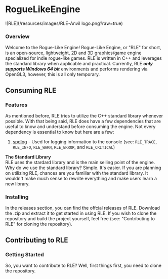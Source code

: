 # RogueLikeEngine

![RLE](/resources/images/RLE-Anvil logo.png?raw=true)

### Overview
Welcome to the Rogue-Like Engine! Rogue-Like Engine, or "RLE" for short, is an open-source, lightweight, 2D and 3D graphics/game engine specialized for indie rogue-like games. RLE is written in C++ and leverages the standard library when applicable and practical. Currently, RLE ___only supports Windows 64 bit___ environments and performs rendering via OpenGL3, however, this is all only temporary.


## Consuming RLE
### Features
As mentioned before, RLE tries to utilize the C++ standard library whenever possible. With that being said, RLE does have a few dependencies that are useful to know and understand before consuming the engine. Not every dependency is essential to know but here are a few:
1. [spdlog](https://github.com/gabime/spdlog) - Used for logging information to the console (see: `RLE_TRACE`, `RLE_INFO`, `RLE_WARN`, `RLE_ERROR`, and `RLE_CRITICAL`)

__The Standard Library__  
RLE uses the stardard library and is the main selling point of the engine. Why do we use the standard library? Simple. It's easier. If you are planning on utilizing RLE, chances are you familiar with the standard library. It wouldn't make much sense to rewrite everything and make users learn a new library.



### Installing
In the releases section, you can find the offcial releases of RLE. Download the .zip and extract it to get started in using RLE. If you wish to clone the repository and build the project yourself, feel free (see: "Contributing to RLE" for cloning the repository).



## Contributing to RLE
### Getting Started
So, you want to contribute to RLE? Well, first things first, you need to clone the repository.

